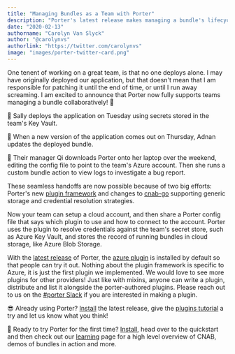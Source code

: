 ```yaml
---
title: "Managing Bundles as a Team with Porter"
description: "Porter's latest release makes managing a bundle's lifecycle as a team possible."
date: "2020-02-13"
authorname: "Carolyn Van Slyck"
author: "@carolynvs"
authorlink: "https://twitter.com/carolynvs"
image: "images/porter-twitter-card.png"
---
```


One tenent of working on a great team, is that no one deploys alone. I may have
originally deployed our application, but that doesn't mean that I am responsible
for patching it until the end of time, or until I run away screaming. I am
excited to announce that Porter now fully supports teams managing a bundle
collaboratively! 🙌

🔷 Sally deploys the application on Tuesday using secrets stored in the team's
Key Vault. 

🔷 When a new version of the application comes out on Thursday, Adnan updates
the deployed bundle. 

🔷 Their manager Qi downloads Porter onto her laptop over the weekend, editing
the config file to point to the team's Azure account. Then she runs a custom
bundle action to view logs to investigate a bug report.

These seamless handoffs are now possible because of two big efforts: Porter's
new [plugin framework][plugins] and changes to [cnab-go][cnabgo] supporting
generic storage and credential resolution strategies.

Now your team can setup a cloud account, and then share a Porter
config file that says which plugin to use and how to connect to the account.
Porter uses the plugin to resolve credentials against the team's secret store,
such as Azure Key Vault, and stores the record of running bundles in cloud
storage, like Azure Blob Storage.

With the [latest release][release] of Porter, the [azure plugin][azure-plugin]
is installed by default so that people can try it out. Nothing about the plugin framework is
specific to Azure, it is just the first plugin we implemented. We would love to
see more plugins for other providers! Just like with mixins, anyone can write a
plugin, distribute and list it alongside the porter-authored plugins. Please
reach out to us on the [#porter Slack][slack] if you are interested in making a
plugin.

😎 Already using Porter? [Install][install] the latest release, give the [plugins tutorial][tutorial] a try and let us know what you think!

🎉 Ready to try Porter for the first time? [Install][install], head over to the quickstart and then check out our [learning][learning] page for a high level overview of CNAB, demos of bundles in action and more.

[release]: https://github.com/deislabs/porter/releases/tag/v0.23.0-beta.1
[plugins]: https://porter.sh/plugins/
[cnabgo]: https://github.com/cnabio/cnab-go/
[azure-plugin]: https://porter.sh/plugins/azure/
[slack]: https://porter.sh/community/#slack
[install]: https://porter.sh/install/
[tutorial]: https://porter.sh//plugins/tutorial/
[learning]: https://porter.sh/learning/
